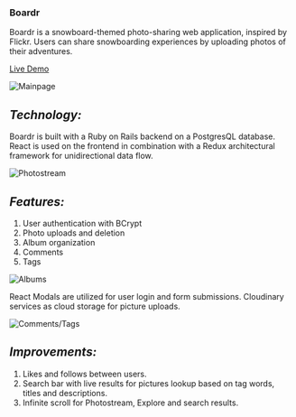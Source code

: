### **Boardr**

Boardr is a snowboard-themed photo-sharing web application, inspired by Flickr. Users can share snowboarding experiences by uploading photos of their adventures.

[Live Demo](http://snow-boardr.herokuapp.com)

![Mainpage](http://res.cloudinary.com/sohnbrian/image/upload/v1506724495/Screen_Shot_2017-09-29_at_1.31.42_PM_kvuoxs.png)

## _Technology:_
Boardr is built with a Ruby on Rails backend on a PostgresQL database. React is used on the frontend in combination with a Redux architectural framework for unidirectional data flow.

![Photostream](http://res.cloudinary.com/sohnbrian/image/upload/v1506724495/Screen_Shot_2017-09-29_at_1.30.11_PM_nujr9e.png)

## _Features:_
1. User authentication with BCrypt
2. Photo uploads and deletion
3. Album organization
4. Comments
5. Tags

![Albums](http://res.cloudinary.com/sohnbrian/image/upload/v1506724495/Screen_Shot_2017-09-29_at_1.30.34_PM_lzabew.png)

React Modals are utilized for user login and form submissions.
Cloudinary services as cloud storage for picture uploads.

![Comments/Tags](http://res.cloudinary.com/sohnbrian/image/upload/v1506724494/Screen_Shot_2017-09-29_at_1.31.01_PM_nmnegf.png)

## _Improvements:_
1. Likes and follows between users.
2. Search bar with live results for pictures lookup based on tag words, titles and descriptions.
3. Infinite scroll for Photostream, Explore and search results.
